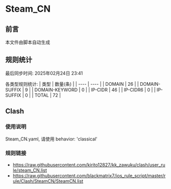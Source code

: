 # Steam_CN

## 前言
本文件由脚本自动生成

## 规则统计
最后同步时间: 2025年02月24日 23:41

各类型规则统计:
| 类型 | 数量(条)  | 
| ---- | ----  |
| DOMAIN | 26 | 
| DOMAIN-SUFFIX | 9 | 
| DOMAIN-KEYWORD | 0 | 
| IP-CIDR | 46 | 
| IP-CIDR6 | 0 | 
| IP-SUFFIX | 0 | 
| TOTAL | 72 | 
## Clash 
### 使用说明 
Steam_CN.yaml, 请使用 behavior: 'classical' 
### 规则链接 
- https://raw.githubusercontent.com/kirito12827/kk_zawuku/clash/user_rule/steam_CN.list 
- https://raw.githubusercontent.com/blackmatrix7/ios_rule_script/master/rule/Clash/SteamCN/SteamCN.list 
